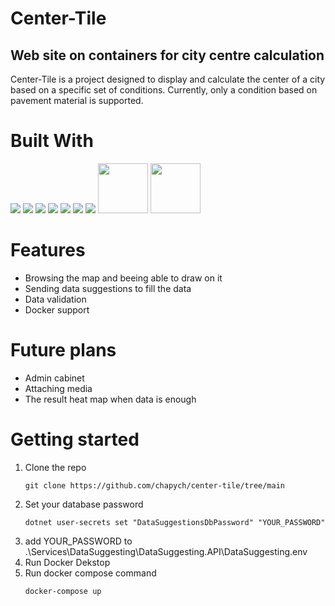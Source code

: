 # Center-Tile
## Web site on containers for city centre calculation


Center-Tile is a project designed to display and calculate the center of a city based on a specific set of conditions.
Currently, only a condition based on pavement material is supported.

# Built With

<img src="https://img.shields.io/badge/C%23-239120?style=for-the-badge&logo=csharp&logoColor=white"/>
<img src="https://img.shields.io/badge/.NET-512BD4?style=for-the-badge&logo=dotnet&logoColor=white"/>
<img src="https://img.shields.io/badge/Entity_Framework-000?style=for-the-badge&logo=.net&logoColor=white&color=blue"/>
<img src="https://img.shields.io/badge/Docker-2CA5E0?style=for-the-badge&logo=docker&logoColor=white"/>
<img src="https://img.shields.io/badge/PostgreSQL-316192?style=for-the-badge&logo=postgresql&logoColor=white"/>
<img src="https://img.shields.io/badge/TypeScript-007ACC?style=for-the-badge&logo=typescript&logoColor=white"/>
<img src="https://img.shields.io/badge/Angular-DD0031?style=for-the-badge&logo=angular&logoColor=white"/>
<img src="https://img.shields.io/badge/MediatR-blue" width = 80/>
<img src="https://img.shields.io/badge/Carter-pink?logoSize=auto" width = 80/>


# Features
- Browsing the map and beeing able to draw on it
- Sending data suggestions to fill the data
- Data validation
- Docker support

# Future plans
- Admin cabinet
- Attaching media
- The result heat map when data is enough

# Getting started
1. Clone the repo
   ```
   git clone https://github.com/chapych/center-tile/tree/main
   ```
2. Set your database password
   ```
   dotnet user-secrets set "DataSuggestionsDbPassword" "YOUR_PASSWORD"
   ```
3. add YOUR_PASSWORD to .\Services\DataSuggesting\DataSuggesting.API\DataSuggesting.env
3. Run Docker Dekstop
4. Run docker compose command
   ```
   docker-compose up
   ```

